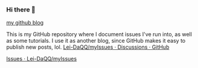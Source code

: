 ### Hi there 👋
[my github blog](https://lei-daqq.github.io/)

This is my GitHub repository where I document issues I've run into, as well as some tutorials. I use it as another blog, since GitHub makes it easy to publish new posts, lol.
<a href='https://github.com/Lei-DaQQ/myIssues/discussions'>Lei-DaQQ/myIssues · Discussions · GitHub</a>

<a href='https://github.com/Lei-DaQQ/myIssues/issues'>Issues · Lei-DaQQ/myIssues</a>
<!--
**Lei-DaQQ/Lei-DaQQ** is a ✨ _special_ ✨ repository because its `README.md` (this file) appears on your GitHub profile.

Here are some ideas to get you started:

- 🔭 I’m currently working on ...
- 🌱 I’m currently learning ...
- 👯 I’m looking to collaborate on ...
- 🤔 I’m looking for help with ...
- 💬 Ask me about ...
- 📫 How to reach me: ...
- 😄 Pronouns: ...
- ⚡ Fun fact: ...
-->
